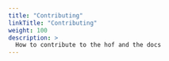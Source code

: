 ```yaml
---
title: "Contributing"
linkTitle: "Contributing"
weight: 100
description: >
  How to contribute to the hof and the docs
---
```


